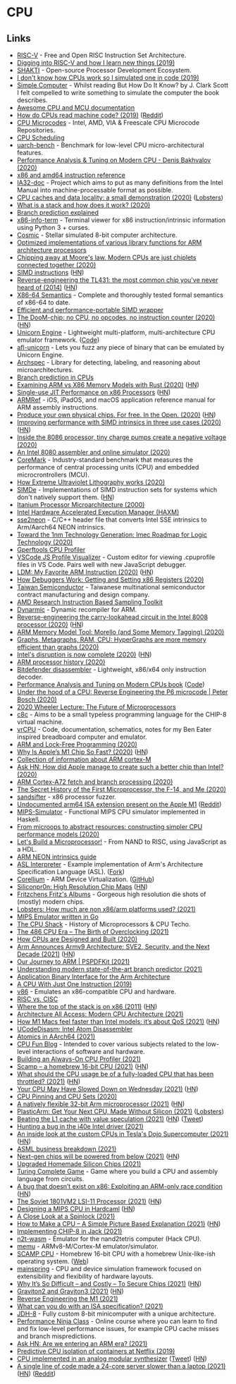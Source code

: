 # CPU

## Links

- [RISC-V](https://riscv.org/) - Free and Open RISC Instruction Set Architecture.
- [Digging into RISC-V and how I learn new things (2019)](https://blog.jessfraz.com/post/digging-into-risc-v-and-how-i-learn-new-things/)
- [SHAKTI](http://shakti.org.in/) - Open-source Processor Development Ecosystem.
- [I don't know how CPUs work so I simulated one in code (2019)](https://djhworld.github.io/post/2019/05/21/i-dont-know-how-cpus-work-so-i-simulated-one-in-code/)
- [Simple Computer](https://github.com/djhworld/simple-computer) - Whilst reading But How Do It Know? by J. Clark Scott I felt compelled to write something to simulate the computer the book describes.
- [Awesome CPU and MCU documentation](https://github.com/larsbrinkhoff/awesome-cpus)
- [How do CPUs read machine code? (2019)](https://www.youtube.com/watch?v=yl8vPW5hydQ) ([Reddit](https://www.reddit.com/r/programming/comments/rp3xtz/this_video_really_explains_well_how_the_cpu_reads/))
- [CPU Microcodes](https://github.com/platomav/CPUMicrocodes) - Intel, AMD, VIA & Freescale CPU Microcode Repositories.
- [CPU Scheduling](https://twitter.com/b0rk/status/1215753312324157441)
- [uarch-bench](https://github.com/travisdowns/uarch-bench) - Benchmark for low-level CPU micro-architectural features.
- [Performance Analysis & Tuning on Modern CPU - Denis Bakhvalov (2020)](https://www.youtube.com/watch?v=Ho3bCIJcMcc)
- [x86 and amd64 instruction reference](https://www.felixcloutier.com/x86/)
- [IA32-doc](https://github.com/wbenny/ia32-doc) - Project which aims to put as many definitions from the Intel Manual into machine-processable format as possible.
- [CPU caches and data locality: a small demonstration (2020)](https://kaushikghose.wordpress.com/2020/01/30/cpu-caches-and-data-locality-a-small-demonstration/) ([Lobsters](https://lobste.rs/s/4m2s8f/cpu_caches_data_locality_small))
- [What is a stack and how does it work? (2020)](https://www.youtube.com/watch?v=xBjQVxVxOxc)
- [Branch prediction explained](https://stackoverflow.com/questions/11227809/why-is-processing-a-sorted-array-faster-than-processing-an-unsorted-array)
- [x86-info-term](https://github.com/zwegner/x86-info-term) - Terminal viewer for x86 instruction/intrinsic information using Python 3 + curses.
- [Cosmic](https://github.com/clbx/Cosmic) - Stellar simulated 8-bit computer architecture.
- [Optimized implementations of various library functions for ARM architecture processors](https://github.com/ARM-software/optimized-routines)
- [Chipping away at Moore's law. Modern CPUs are just chiplets connected together (2020)](https://queue.acm.org/detail.cfm?id=3388515)
- [SIMD instructions](https://opensourceweekly.org/issues/7/) ([HN](https://news.ycombinator.com/item?id=22833299))
- [Reverse-engineering the TL431: the most common chip you've never heard of (2014)](http://www.righto.com/2014/05/reverse-engineering-tl431-most-common.html) ([HN](https://news.ycombinator.com/item?id=22885819))
- [X86-64 Semantics](https://github.com/kframework/X86-64-semantics) - Complete and thoroughly tested formal semantics of x86-64 to date.
- [Efficient and performance-portable SIMD wrapper](https://github.com/google/highway)
- [The DooM-chip: no CPU, no opcodes, no instruction counter (2020)](https://twitter.com/sylefeb/status/1258808333265514497) ([HN](https://news.ycombinator.com/item?id=23123782))
- [Unicorn Engine](https://www.unicorn-engine.org/) - Lightweight multi-platform, multi-architecture CPU emulator framework. ([Code](https://github.com/unicorn-engine/unicorn))
- [afl-unicorn](https://github.com/Battelle/afl-unicorn) - Lets you fuzz any piece of binary that can be emulated by Unicorn Engine.
- [Archspec](https://github.com/archspec/archspec) - Library for detecting, labeling, and reasoning about microarchitectures.
- [Branch prediction in CPUs](https://danluu.com/branch-prediction/)
- [Examining ARM vs X86 Memory Models with Rust (2020)](https://www.nickwilcox.com/blog/arm_vs_x86_memory_model/) ([HN](https://news.ycombinator.com/item?id=23659037))
- [Single-use JIT Performance on x86 Processors](https://github.com/animetosho/jit_smc_test) ([HN](https://news.ycombinator.com/item?id=23711449))
- [ARMRef](https://github.com/evilpenguin/ARMRef) - iOS, iPadOS, and macOS application reference manual for ARM assembly instructions.
- [Produce your own physical chips. For free. In the Open. (2020)](https://fossi-foundation.org/2020/06/30/skywater-pdk) ([HN](https://news.ycombinator.com/item?id=23755693))
- [Improving performance with SIMD intrinsics in three use cases (2020)](https://stackoverflow.blog/2020/07/08/improving-performance-with-simd-intrinsics-in-three-use-cases/) ([HN](https://news.ycombinator.com/item?id=23772302))
- [Inside the 8086 processor, tiny charge pumps create a negative voltage (2020)](http://www.righto.com/2020/07/inside-8086-processor-tiny-charge-pumps.html)
- [An Intel 8080 assembler and online simulator (2020)](https://eli.thegreenplace.net/2020/an-intel-8080-assembler-and-online-simulator/)
- [CoreMark](https://github.com/eembc/coremark) - Industry-standard benchmark that measures the performance of central processing units (CPU) and embedded microcrontrollers (MCU).
- [How Extreme Ultraviolet Lithography works (2020)](https://www.youtube.com/watch?v=z6c3vzIGo9o)
- [SIMDe](https://github.com/simd-everywhere/simde) - Implementations of SIMD instruction sets for systems which don't natively support them. ([HN](https://news.ycombinator.com/item?id=24048562))
- [Itanium Processor Microarchitecture (2000)](http://www.cs.binghamton.edu/~dima/cs522_05/itanium.pdf)
- [Intel Hardware Accelerated Execution Manager (HAXM)](https://github.com/intel/haxm)
- [sse2neon](https://github.com/DLTcollab/sse2neon) - C/C++ header file that converts Intel SSE intrinsics to Arm/Aarch64 NEON intrinsics.
- [Toward the 1nm Technology Generation: Imec Roadmap for Logic Technology (2020)](https://www.imec-int.com/en/articles/view-logic-technology-roadmap)
- [Gperftools CPU Profiler](https://gperftools.github.io/gperftools/cpuprofile.html)
- [VSCode JS Profile Visualizer](https://github.com/microsoft/vscode-js-profile-visualizer) - Custom editor for viewing .cpuprofile files in VS Code. Pairs well with new JavaScript debugger.
- [LDM: My Favorite ARM Instruction (2020)](https://keleshev.com/ldm-my-favorite-arm-instruction/) ([HN](https://news.ycombinator.com/item?id=24785357))
- [How Debuggers Work: Getting and Setting x86 Registers (2020)](https://www.moritz.systems/blog/how-debuggers-work-getting-and-setting-x86-registers-part-1/)
- [Taiwan Semiconductor](https://www.taiwansemi.com/) - Taiwanese multinational semiconductor contract manufacturing and design company.
- [AMD Research Instruction Based Sampling Toolkit](https://github.com/jlgreathouse/AMD_IBS_Toolkit)
- [Dynarmic](https://github.com/MerryMage/dynarmic) - Dynamic recompiler for ARM.
- [Reverse-engineering the carry-lookahead circuit in the Intel 8008 processor (2020)](http://www.righto.com/2020/11/reverse-engineering-carry-lookahead.html) ([HN](https://news.ycombinator.com/item?id=25029484))
- [ARM Memory Model Tool: Morello (and Some Memory Tagging) (2020)](https://community.arm.com/developer/ip-products/processors/b/processors-ip-blog/posts/memory-model-tool-morello-and-some-memory-tagging)
- [Graphs, Metagraphs, RAM, CPU: HyperGraphs are more memory efficient than graphs (2020)](https://github.com/opencog/atomspace/blob/master/opencog/sheaf/docs/ram-cpu.pdf)
- [Intel's disruption is now complete (2020)](https://jamesallworth.medium.com/intels-disruption-is-now-complete-d4fa771f0f2c) ([HN](https://news.ycombinator.com/item?id=25092721))
- [ARM processor history (2020)](https://twitter.com/kenshirriff/status/1327021630636212224)
- [Bitdefender disassembler](https://github.com/bitdefender/bddisasm) - Lightweight, x86/x64 only instruction decoder.
- [Performance Analysis and Tuning on Modern CPUs book](https://book.easyperf.net/perf_book) ([Code](https://github.com/dendibakh/perf-book))
- [Under the hood of a CPU: Reverse Engineering the P6 microcode | Peter Bosch (2020)](https://www.youtube.com/watch?v=4oFOpDflJMA)
- [2020 Wheeler Lecture: The Future of Microprocessors](https://www.youtube.com/watch?v=R2SdSLCMKEA)
- [c8c](https://github.com/glouw/c8c) - Aims to be a small typeless programming language for the CHIP-8 virtual machine.
- [vrCPU](https://github.com/visrealm/vrcpu) - Code, documentation, schematics, notes for my Ben Eater inspired breadboard computer and emulator.
- [ARM and Lock-Free Programming (2020)](https://randomascii.wordpress.com/2020/11/29/arm-and-lock-free-programming/)
- [Why Is Apple’s M1 Chip So Fast? (2020)](https://debugger.medium.com/why-is-apples-m1-chip-so-fast-3262b158cba2) ([HN](https://news.ycombinator.com/item?id=25328292))
- [Collection of information about ARM cortex-M](https://github.com/rgujju/STM32-projects)
- [Ask HN: How did Apple manage to create such a better chip than Intel? (2020)](https://news.ycombinator.com/item?id=25381537)
- [ARM Cortex-A72 fetch and branch processing (2020)](http://sandsoftwaresound.net/arm-cortex-a72-fetch-and-branch-processing/)
- [The Secret History of the First Microprocessor, the F-14, and Me (2020)](https://www.wired.com/story/secret-history-of-the-first-microprocessor-f-14/)
- [sandsifter](https://github.com/xoreaxeaxeax/sandsifter) - x86 processor fuzzer.
- [Undocumented arm64 ISA extension present on the Apple M1](https://gist.github.com/dougallj/7a75a3be1ec69ca550e7c36dc75e0d6f) ([Reddit](https://www.reddit.com/r/programming/comments/km76pz/undocumented_arm64_isa_extension_present_on_the/))
- [MIPS-Simulator](https://github.com/skyzh/mips-simulator) - Functional MIPS CPU simulator implemented in Haskell.
- [From microops to abstract resources: constructing simpler CPU performance models (2020)](https://arxiv.org/abs/2012.11473)
- [Let's Build a Microprocessor!](https://tiarkrompf.github.io/notes/?/lets-build-a-microprocessor/) - From NAND to RISC, using JavaScript as a HDL.
- [ARM NEON intrinsics guide](https://github.com/thenifty/neon-guide)
- [ASL Interpreter](https://github.com/ARM-software/asl-interpreter) - Example implementation of Arm's Architecture Specification Language (ASL). ([Fork](https://github.com/alastairreid/asl-interpreter))
- [Corellium](https://corellium.com/) - ARM Device Virtualization. ([GitHub](https://github.com/corellium))
- [Siliconpr0n: High Resolution Chip Maps](https://siliconpr0n.org/map/) ([HN](https://news.ycombinator.com/item?id=25964865))
- [Fritzchens Fritz's Albums](https://www.flickr.com/photos/130561288@N04/albums) - Gorgeous high resolution die shots of (mostly) modern chips.
- [Lobsters: How much are non x86/arm platforms used? (2021)](https://lobste.rs/s/79plp4/how_much_are_non_x86_arm_platforms_used)
- [MIPS Emulator written in Go](https://github.com/0n1shi/mipsemu)
- [The CPU Shack](http://www.cpushack.com/) - History of Microprocessors & CPU Techo.
- [The 486 CPU Era – The Birth of Overclocking (2021)](http://www.cpushack.com/2021/02/21/the-486-cpu-era-the-birth-of-overclocking-part-1/)
- [How CPUs are Designed and Built (2020)](https://www.techspot.com/article/1821-how-cpus-are-designed-and-built/)
- [Arm Announces Armv9 Architecture: SVE2, Security, and the Next Decade (2021)](https://www.anandtech.com/show/16584/arm-announces-armv9-architecture) ([HN](https://news.ycombinator.com/item?id=26638091))
- [Our Journey to ARM | PSPDFKit (2021)](https://pspdfkit.com/blog/2021/our-journey-to-arm/)
- [Understanding modern state-of-the-art branch predictor (2021)](https://twitter.com/halvarflake/status/1381567750733238272)
- [Application Binary Interface for the Arm Architecture](https://github.com/ARM-software/abi-aa)
- [A CPU With Just One Instruction (2019)](https://www.youtube.com/watch?v=jRZDnetjGuo)
- [v86](https://github.com/copy/v86/) - Emulates an x86-compatible CPU and hardware.
- [RISC vs. CISC](https://cs.stanford.edu/people/eroberts/courses/soco/projects/risc/risccisc/)
- [Where the top of the stack is on x86 (2011)](https://eli.thegreenplace.net/2011/02/04/where-the-top-of-the-stack-is-on-x86/) ([HN](https://news.ycombinator.com/item?id=27077173))
- [Architecture All Access: Modern CPU Architecture (2021)](https://www.youtube.com/watch?v=vgPFzblBh7w&list=PL8t1FdN2Tj3ZVAzTY-FvsS0qy-mEfRdoj)
- [How M1 Macs feel faster than Intel models: it’s about QoS (2021)](https://eclecticlight.co/2021/05/17/how-m1-macs-feel-faster-than-intel-models-its-about-qos/) ([HN](https://news.ycombinator.com/item?id=27182244))
- [UCodeDisasm: Intel Atom Disassembler](https://github.com/chip-red-pill/uCodeDisasm)
- [Atomics in AArch64 (2021)](https://cpufun.substack.com/p/atomics-in-aarch64)
- [CPU Fun Blog](https://cpufun.substack.com/) - Intended to cover various subjects related to the low-level interactions of software and hardware.
- [Building an Always-On CPU Profiler (2021)](https://blog.px.dev/cpu-profiling/)
- [Scamp – a homebrew 16-bit CPU (2021)](https://incoherency.co.uk/blog/stories/scamp-lives.html) ([HN](https://news.ycombinator.com/item?id=27339088))
- [What should the CPU usage be of a fully-loaded CPU that has been throttled? (2021)](https://devblogs.microsoft.com/oldnewthing/20210629-00/?p=105378) ([HN](https://news.ycombinator.com/item?id=27725286))
- [Your CPU May Have Slowed Down on Wednesday (2021)](https://travisdowns.github.io/blog/2021/06/17/rip-zero-opt.html) ([HN](https://news.ycombinator.com/item?id=27588258))
- [CPU Pinning and CPU Sets (2020)](https://www.netmeister.org/blog/cpu-pinning-and-sets.html)
- [A natively flexible 32-bit Arm microprocessor (2021)](https://www.nature.com/articles/s41586-021-03625-w) ([HN](https://news.ycombinator.com/item?id=27910621))
- [PlasticArm: Get Your Next CPU, Made Without Silicon (2021)](https://www.anandtech.com/show/16837/plasticarm-get-your-next-cpu-without-silicon) ([Lobsters](https://lobste.rs/s/ljgsb5/plasticarm_get_your_next_cpu_made_without))
- [Beating the L1 cache with value speculation (2021)](https://mazzo.li/posts/value-speculation.html) ([HN](https://news.ycombinator.com/item?id=27929600)) ([Tweet](https://twitter.com/trascendentale/status/1418505269924016128))
- [Hunting a bug in the i40e Intel driver (2021)](https://blog.cri.epita.fr/post/2021-07-29-hunting-a-bug-in-the-i40e-intel-driver/)
- [An inside look at the custom CPUs in Tesla's Dojo Supercomputer (2021)](https://semianalysis.com/tesla-dojo-ai-super-computer-unique-packaging-and-chip-design-allow-an-order-magnitude-advantage-over-competing-ai-hardware/) ([HN](https://news.ycombinator.com/item?id=28251396))
- [ASML business breakdown (2021)](https://twitter.com/TrungTPhan/status/1429464889307762688)
- [Next-gen chips will be powered from below (2021)](https://spectrum.ieee.org/next-gen-chips-will-be-powered-from-below) ([HN](https://news.ycombinator.com/item?id=28337836))
- [Upgraded Homemade Silicon Chips (2021)](https://www.youtube.com/watch?v=IS5ycm7VfXg)
- [Turing Complete Game](https://store.steampowered.com/app/1444480/Turing_Complete/) - Game where you build a CPU and assembly language from circuits.
- [A bug that doesn’t exist on x86: Exploiting an ARM-only race condition](https://github.com/stong/how-to-exploit-a-double-free) ([HN](https://news.ycombinator.com/item?id=28996500))
- [The Soviet 1801VM2 LSI-11 Processor (2021)](https://www.cpushack.com/2021/11/04/the-soviet-1801vm2-lsi-11-processor/) ([HN](https://news.ycombinator.com/item?id=29114087))
- [Designing a MIPS CPU in Hardcaml](https://ceramichacker.com/blog/1-1x-hardcaml-mips-intro-what-and-why) ([HN](https://news.ycombinator.com/item?id=29105348))
- [A Close Look at a Spinlock (2021)](https://blog.regehr.org/archives/2173)
- [How to Make a CPU – A Simple Picture Based Explanation (2021)](https://blog.robertelder.org/how-to-make-a-cpu/) ([HN](https://news.ycombinator.com/item?id=29175402))
- [Implementing CHIP-8 in Jack (2021)](https://abhaynayar.com/blog/chip8-in-jack.html)
- [n2t-wasm](https://github.com/abhaynayar/n2t-wasm) - Emulator for the nand2tetris computer (Hack CPU).
- [memu](https://github.com/hlandau/memu) - ARMv8-M/Cortex-M emulator/simulator.
- [SCAMP CPU](https://github.com/jes/scamp-cpu) - Homebrew 16-bit CPU with a homebrew Unix-like-ish operating system. ([Web](https://incoherency.co.uk/scamp/))
- [mainspring](https://github.com/ncatelli/mainspring) - CPU and device simulation framework focused on extensibility and flexibility of hardware layouts.
- [Why It’s So Difficult – and Costly – To Secure Chips (2021)](https://semiengineering.com/why-its-so-difficult-and-costly-to-secure-chips/) ([HN](https://news.ycombinator.com/item?id=29417927))
- [Graviton2 and Graviton3 (2021)](http://muratbuffalo.blogspot.com/2021/12/graviton2-and-graviton3.html) ([HN](https://news.ycombinator.com/item?id=29444746))
- [Reverse Engineering the M1 (2021)](https://www.youtube.com/watch?v=espRmO41Bg4)
- [What can you do with an ISA specification? (2021)](https://alastairreid.github.io/uses-for-isa-specs/)
- [JDH-8](https://github.com/jdah/jdh-8) - Fully custom 8-bit minicomputer with a unique architecture.
- [Performance Ninja Class](https://github.com/dendibakh/perf-ninja) - Online course where you can learn to find and fix low-level performance issues, for example CPU cache misses and branch mispredictions.
- [Ask HN: Are we entering an ARM era? (2021)](https://news.ycombinator.com/item?id=29605828)
- [Predictive CPU isolation of containers at Netflix (2019)](https://netflixtechblog.com/predictive-cpu-isolation-of-containers-at-netflix-91f014d856c7)
- [CPU implemented in an analog modular synthesizer](https://github.com/katef/eurorack-cpu) ([Tweet](https://twitter.com/thingskatedid/status/1476679065411022849)) ([HN](https://news.ycombinator.com/item?id=29743704))
- [A single line of code made a 24-core server slower than a laptop (2021)](https://pkolaczk.github.io/server-slower-than-a-laptop/) ([HN](https://news.ycombinator.com/item?id=29747921)) ([Reddit](https://www.reddit.com/r/programming/comments/rszk63/how_a_single_line_of_code_made_a_24core_server/))

